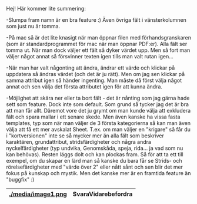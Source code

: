 Hej! Här kommer lite summering:

\-Slumpa fram namn är en bra feature :) Även övriga fält i vänsterkolumnen som
just nu är tomma.

\-På mac så är det lite knasigt när man öppnar filen med förhandsgranskaren (som
är standardprogrammet för mac när man öppnar PDF:er). Alla fält ser tomma ut.
När man dock väljer ett fält så dyker värdet upp. Men så fort man väljer något
annat så försvinner texten igen tills man valt rutan igen...

\-När man har valt någonting att ändra, ändrar ett värde och klickar på
uppdatera så ändras värdet (och det är ju rätt). Men om jag sen klickar på samma
attribut igen så händer ingenting. Man måste då först välja något annat och sen
välja det första attributet igen för att kunna ändra.

\-Möjlighet att skära ner eller ta bort fält - det är nånting som jag gärna hade
sett som feature. Dock inte som default. Som grund så tycker jag det är bra att
man får allt. Däremot vore det ju grymt om man kunde välja att exkludera fält
och spara mallar i ett senare skede. Men även kanske ha vissa fasta templates,
typ som när man väljer de 3 första kategorierna så kan man även välja att få ett
mer avskalat Sheet. T.ex. om man väljer en "krigare" så får du i "kortversionen"
inte se så mycker mer än alla fält som beskriver karaktären, grundattribut,
stridsfärdigheter och några andra nyckelfärdigheter (typ undvika, Genomskåda,
speja, rida... ja vad som nu kan behövas). Resten läggs dolt och kan plockas
fram. Så för att ta ett till exempel, om du skapar en lärd man så kanske du bara
får se Strids- och rörelsefärdigheter med "värde över 2" eller nått sånt och sen
blir det mer fokus på kunskap och mystik. Men det kanske mer är en framtida
feature än "buggfix" :) 

| [./media/image1.png](./media/image1.png) | SvaraVidarebefordra |
|------------------------------------------|---------------------|

